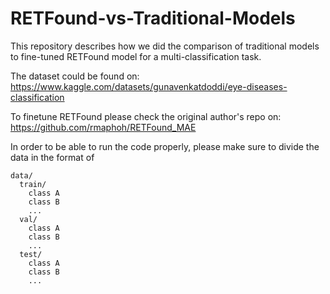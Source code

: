 # RETFound-vs-Traditional-Models

This repository describes how we did the comparison of traditional models to fine-tuned RETFound model for a multi-classification task.

The dataset could be found on: https://www.kaggle.com/datasets/gunavenkatdoddi/eye-diseases-classification

To finetune RETFound please check the original author's repo on: https://github.com/rmaphoh/RETFound_MAE

In order to be able to run the code properly, please make sure to divide the data in the format of 
```
data/
  train/ 
    class A
    class B
    ...
  val/ 
    class A
    class B
    ...
  test/
    class A
    class B
    ...
```

